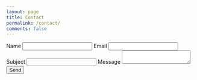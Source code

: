 ```yaml
---
layout: page
title: Contact
permalink: /contact/
comments: false
---
```


<form action="https://getsimpleform.com/messages?form_api_token=5b9e593db65741162d035bb288769583" method="post">
  <!-- the redirect_to is optional, the form will redirect to the referrer on submission -->
  <input type='hidden' name='redirect_to' value='{{ site.url }}/contact' />
  <!-- all your input fields here.... -->
  Name
  <input type='text' name='name' />
  Email
  <input type='text' name='email' />
  Subject
  <input type='text' name='subject' />
  Message
  <textarea name="message"></textarea>
  <input type='submit' value='Send' />
</form>
